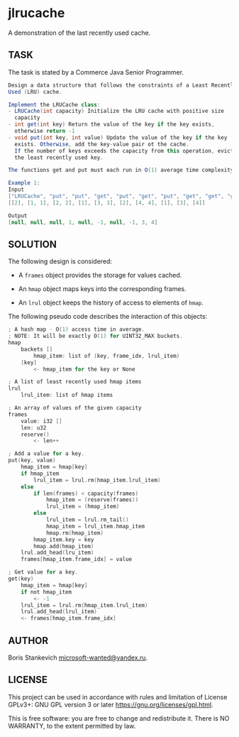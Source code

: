 # jlrucache
A demonstration of the last recently used cache.

## TASK

  The task is stated by a Commerce Java Senior Programmer.

```java
Design a data structure that follows the constraints of a Least Recently
Used (LRU) cache.

Implement the LRUCache class:
- LRUCache(int capacity) Initialize the LRU cache with positive size
  capacity
- int get(int key) Return the value of the key if the key exists,
  otherwise return -1
- void put(int key, int value) Update the value of the key if the key
  exists. Otherwise, add the key-value pair ot the cache.
  If the number of keys exceeds the capacity from this operation, evict
  the least recently used key.

The functions get and put must each run in O(1) average time complexity.

Example 1:
Input
["LRUCache", "put", "put", "get", "put", "get", "put", "get", "get", "get"]
[[2], [1, 1], [2, 2], [1], [3, 3], [2], [4, 4], [1], [3], [4]]

Output
[null, null, null, 1, null, -1, null, -1, 3, 4]
```

## SOLUTION

  The following design is considered:

  - A `frames` object provides the storage for values cached.

  - An `hmap` object maps keys into the corresponding frames.

  - An `lrul` object keeps the history of access to elements of `hmap`.

  The following pseudo code describes the interaction of this objects:

```c
; A hash map - O(1) access time in average.
; NOTE: It will be exactly O(1) for UINT32_MAX buckets.
hmap
    backets []
        hmap_item: list of (key, frame_idx, lrul_item)
    [key]
        <- hmap_item for the key or None

; A list of least recently used hmap items
lrul
    lrul_item: list of hmap items

; An array of values of the given capacity
frames
    value: i32 []
    len: u32
    reserve()
        <- len++

; Add a value for a key.
put(key, value)
    hmap_item = hmap[key]
    if hmap_item
        lrul_item = lrul.rm(hmap_item.lrul_item)
    else
        if len(frames) < capacity(frames)
            hmap_item = (reserve(frames))
            lrul_item = (hmap_item)
        else
            lrul_item = lrul.rm_tail()
            hmap_item = lrul_item.hmap_item
            hmap.rm(hmap_item)
        hmap_item.key = key
        hmap.add(hmap_item)
    lrul.add_head(lru_item)
    frames[hmap_item.frame_idx] = value

; Get value for a key.
get(key)
    hmap_item = hmap[key]
    if not hmap_item
        <- -1
    lrul_item = lrul.rm(hmap_item.lrul_item)
    lrul.add_head(lrul_item)
    <- frames[hmap_item.frame_idx]
```

## AUTHOR

  Boris Stankevich <microsoft-wanted@yandex.ru>.

## LICENSE

  This project can be used in accordance with rules and limitation of
  License GPLv3+: GNU GPL version 3 or later
  <https://gnu.org/licenses/gpl.html>.

  This is free software: you are free to change and redistribute it.
  There is NO WARRANTY, to the extent permitted by law.
